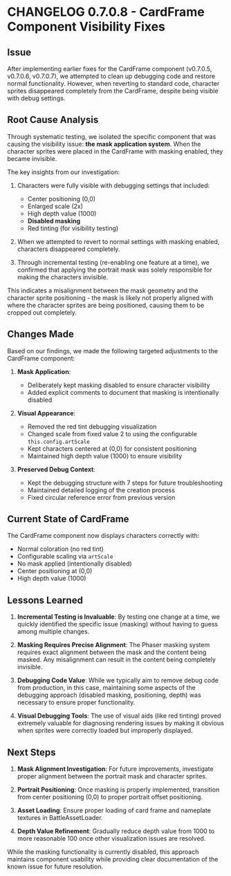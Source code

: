 # CHANGELOG 0.7.0.8 - CardFrame Component Visibility Fixes

## Issue
After implementing earlier fixes for the CardFrame component (v0.7.0.5, v0.7.0.6, v0.7.0.7), we attempted to clean up debugging code and restore normal functionality. However, when reverting to standard code, character sprites disappeared completely from the CardFrame, despite being visible with debug settings.

## Root Cause Analysis
Through systematic testing, we isolated the specific component that was causing the visibility issue: **the mask application system**. When the character sprites were placed in the CardFrame with masking enabled, they became invisible.

The key insights from our investigation:
1. Characters were fully visible with debugging settings that included:
   - Center positioning (0,0)
   - Enlarged scale (2x)
   - High depth value (1000)
   - **Disabled masking**
   - Red tinting (for visibility testing)

2. When we attempted to revert to normal settings with masking enabled, characters disappeared completely.

3. Through incremental testing (re-enabling one feature at a time), we confirmed that applying the portrait mask was solely responsible for making the characters invisible.

This indicates a misalignment between the mask geometry and the character sprite positioning - the mask is likely not properly aligned with where the character sprites are being positioned, causing them to be cropped out completely.

## Changes Made
Based on our findings, we made the following targeted adjustments to the CardFrame component:

1. **Mask Application**:
   - Deliberately kept masking disabled to ensure character visibility
   - Added explicit comments to document that masking is intentionally disabled

2. **Visual Appearance**:
   - Removed the red tint debugging visualization
   - Changed scale from fixed value 2 to using the configurable `this.config.artScale`
   - Kept characters centered at (0,0) for consistent positioning
   - Maintained high depth value (1000) to ensure visibility

3. **Preserved Debug Context**:
   - Kept the debugging structure with 7 steps for future troubleshooting
   - Maintained detailed logging of the creation process
   - Fixed circular reference error from previous version

## Current State of CardFrame
The CardFrame component now displays characters correctly with:
- Normal coloration (no red tint)
- Configurable scaling via `artScale`
- No mask applied (intentionally disabled)
- Center positioning at (0,0)
- High depth value (1000)

## Lessons Learned
1. **Incremental Testing is Invaluable**: By testing one change at a time, we quickly identified the specific issue (masking) without having to guess among multiple changes.

2. **Masking Requires Precise Alignment**: The Phaser masking system requires exact alignment between the mask and the content being masked. Any misalignment can result in the content being completely invisible.

3. **Debugging Code Value**: While we typically aim to remove debug code from production, in this case, maintaining some aspects of the debugging approach (disabled masking, positioning, depth) was necessary to ensure proper functionality.

4. **Visual Debugging Tools**: The use of visual aids (like red tinting) proved extremely valuable for diagnosing rendering issues by making it obvious when sprites were correctly loaded but improperly displayed.

## Next Steps
1. **Mask Alignment Investigation**: For future improvements, investigate proper alignment between the portrait mask and character sprites.

2. **Portrait Positioning**: Once masking is properly implemented, transition from center positioning (0,0) to proper portrait offset positioning.

3. **Asset Loading**: Ensure proper loading of card frame and nameplate textures in BattleAssetLoader.

4. **Depth Value Refinement**: Gradually reduce depth value from 1000 to more reasonable 100 once other visualization issues are resolved.

While the masking functionality is currently disabled, this approach maintains component usability while providing clear documentation of the known issue for future resolution.